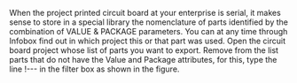 When the project printed circuit board at your enterprise is serial, it makes sense to store in a special library the nomenclature of parts identified by the combination of VALUE & PACKAGE parameters. You can at any time through Infobox find out in which project this or that part was used. Open the circuit board project whose list of parts you want to export. Remove from the list parts that do not have the Value and Package attributes, for this, type the line !--- in the filter box as shown in the figure.
